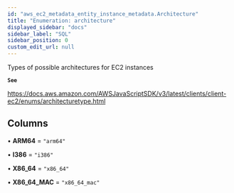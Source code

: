 ```yaml
---
id: "aws_ec2_metadata_entity_instance_metadata.Architecture"
title: "Enumeration: architecture"
displayed_sidebar: "docs"
sidebar_label: "SQL"
sidebar_position: 0
custom_edit_url: null
---
```


Types of possible architectures for EC2 instances

**`See`**

https://docs.aws.amazon.com/AWSJavaScriptSDK/v3/latest/clients/client-ec2/enums/architecturetype.html

## Columns

• **ARM64** = ``"arm64"``

• **I386** = ``"i386"``

• **X86\_64** = ``"x86_64"``

• **X86\_64\_MAC** = ``"x86_64_mac"``
